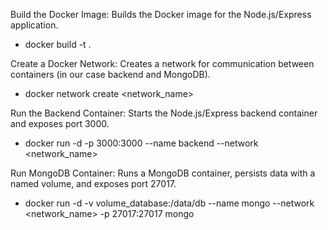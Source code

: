 Build the Docker Image:
Builds the Docker image for the Node.js/Express application.
- docker build -t <image-name> .


Create a Docker Network:
Creates a network for communication between containers (in our case backend and MongoDB).
- docker network create <network_name>


Run the Backend Container:
Starts the Node.js/Express backend container and exposes port 3000.
- docker run -d -p 3000:3000 --name backend --network <network_name> <image-name>


Run MongoDB Container:
Runs a MongoDB container, persists data with a named volume, and exposes port 27017.
- docker run -d -v volume_database:/data/db --name mongo --network <network_name> -p 27017:27017 mongo
